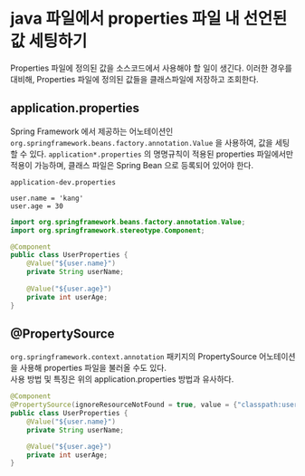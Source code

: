 # java 파일에서 properties 파일 내 선언된 값 세팅하기

Properties 파일에 정의된 값을 소스코드에서 사용해야 할 일이 생긴다. 
이러한 경우를 대비해, Properties 파일에 정의된 값들을 클래스파일에 저장하고 조회한다.


## application.properties

Spring Framework 에서 제공하는 어노테이션인 ```org.springframework.beans.factory.annotation.Value``` 을 사용하여, 값을 세팅할 수 있다.
```application*.properties``` 의 명명규칙이 적용된 properties 파일에서만 적용이 가능하며, 클래스 파일은 Spring Bean 으로 등록되어 있어야 한다.

```application-dev.properties```

```properties
user.name = 'kang'
user.age = 30
```

```java
import org.springframework.beans.factory.annotation.Value;
import org.springframework.stereotype.Component;

@Component
public class UserProperties {
    @Value("${user.name}")
    private String userName;
    
    @Value("${user.age}")
    private int userAge;
}

```

## @PropertySource

```org.springframework.context.annotation``` 패키지의 PropertySource 어노테이션을 사용해 properties 파일을 불러올 수도 있다.   
사용 방법 및 특징은 위의 application.properties 방법과 유사하다.

```java
@Component
@PropertySource(ignoreResourceNotFound = true, value = {"classpath:user.properties", "file:/config/user.properties"})
public class UserProperties {
    @Value("${user.name}")
    private String userName;

    @Value("${user.age}")
    private int userAge;
}
```
